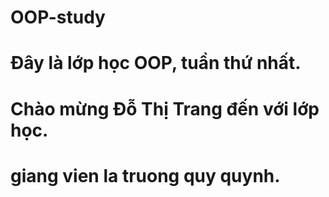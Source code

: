# OOP-study
# Đây là lớp học OOP, tuần thứ nhất.
# Chào mừng Đỗ Thị Trang đến với lớp học.
# giang vien la truong quy quynh.
